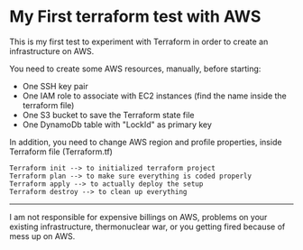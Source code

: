 # My First terraform test with AWS
 
 This is my first test to experiment with Terraform in order to create an infrastructure on AWS. 
 
 You need to create some AWS resources, manually, before starting:
 - One SSH key pair
 - One IAM role to associate with EC2 instances (find the name inside the terraform file)
 - One S3 bucket to save the Terraform state file
 - One DynamoDb table with "LockId" as primary key
 
 In addition, you need to change AWS region and profile properties, inside Terraform file (Terraform.tf)
 
 ```
Terraform init --> to initialized terraform project
Terraform plan --> to make sure everything is coded properly
Terraform apply --> to actually deploy the setup
Terraform destroy --> to clean up everything
```

****
I am not responsible for expensive billings on AWS, problems on your existing infrastructure,
thermonuclear war, or you getting fired because of mess up on AWS.